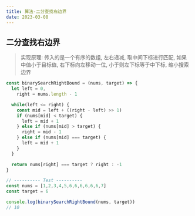 ```yaml
---
title: 算法-二分查找右边界
date: 2023-03-08
---
```


## 二分查找右边界

> 实现原理: 传入的是一个有序的数组, 左右递减, 取中间下标进行匹配, 如果中值小于目标值, 右下标向左移动一位, 小于则左下标等于中下标, 缩小搜索边界

```js
const binarySearchRightBound = (nums, target) => {
  let left = 0,
    right = nums.length - 1

  while(left <= right) {
    const mid = left + ((right - left) >> 1)
    if (nums[mid] < target) {
      left = mid + 1
    } else if (nums[mid] > target) {
      right = mid - 1
    } else if (nums[mid] === target) {
      left = mid + 1
    }
  }

  return nums[right] === target ? right : -1
}

// ---------- Test ----------
const nums = [1,2,3,4,5,6,6,6,6,6,6,7]
const target = 6

console.log(binarySearchRightBound(nums, target))
// 10
```

